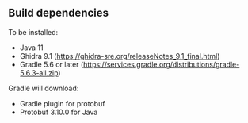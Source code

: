 Build dependencies
------------------

To be installed:

*   Java 11
*   Ghidra 9.1 (https://ghidra-sre.org/releaseNotes_9.1_final.html)
*   Gradle 5.6 or later
    (https://services.gradle.org/distributions/gradle-5.6.3-all.zip)

Gradle will download:

*   Gradle plugin for protobuf
*   Protobuf 3.10.0 for Java
